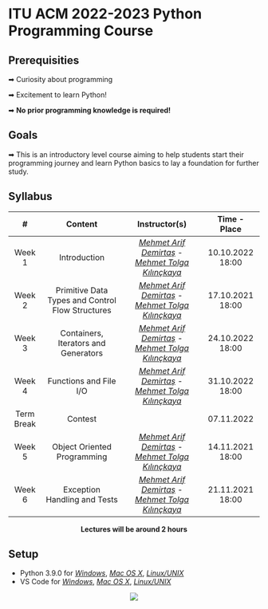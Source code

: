 # ITU ACM 2022-2023 Python Programming Course

## Prerequisities

➡ Curiosity about programming

➡ Excitement to learn Python!

➡ **No prior programming knowledge is required!**

## Goals

➡ This is an introductory level course aiming to help students start their programming journey and learn Python basics to lay a foundation for further study.
  
## Syllabus

|     #           |Content                          | Instructor(s)                        | Time - Place
| :----------------: | :-------------------------------: | :-----------------------------: | :-----------------------------: |
| Week 1 | Introduction | [*Mehmet Arif Demirtaş*](linkedin.com/in/marifdemirtas) - [*Mehmet Tolga Kılınçkaya*](https://www.linkedin.com/in/tolga-k%C4%B1l%C4%B1n%C3%A7kaya-42a49a1b1/)| 10.10.2022 18:00|
| Week 2 | Primitive Data Types and Control Flow Structures | [*Mehmet Arif Demirtaş*](linkedin.com/in/marifdemirtas) - [*Mehmet Tolga Kılınçkaya*](https://www.linkedin.com/in/tolga-k%C4%B1l%C4%B1n%C3%A7kaya-42a49a1b1/)| 17.10.2021 18:00|
| Week 3 | Containers, Iterators and Generators | [*Mehmet Arif Demirtaş*](linkedin.com/in/marifdemirtas) - [*Mehmet Tolga Kılınçkaya*](https://www.linkedin.com/in/tolga-k%C4%B1l%C4%B1n%C3%A7kaya-42a49a1b1/)|  24.10.2022 18:00|
| Week 4 | Functions and File I/O | [*Mehmet Arif Demirtaş*](linkedin.com/in/marifdemirtas) - [*Mehmet Tolga Kılınçkaya*](https://www.linkedin.com/in/tolga-k%C4%B1l%C4%B1n%C3%A7kaya-42a49a1b1/)|  31.10.2022 18:00|
| Term Break | Contest | |  07.11.2022 |
| Week 5 | Object Oriented Programming | [*Mehmet Arif Demirtaş*](linkedin.com/in/marifdemirtas) - [*Mehmet Tolga Kılınçkaya*](https://www.linkedin.com/in/tolga-k%C4%B1l%C4%B1n%C3%A7kaya-42a49a1b1/)|  14.11.2021 18:00|
| Week 6 | Exception Handling and Tests | [*Mehmet Arif Demirtaş*](linkedin.com/in/marifdemirtas) - [*Mehmet Tolga Kılınçkaya*](https://www.linkedin.com/in/tolga-k%C4%B1l%C4%B1n%C3%A7kaya-42a49a1b1/)|  21.11.2021 18:00|

<p align="center"><b>Lectures will be around 2 hours</b></p>


## Setup

- Python 3.9.0 for [*Windows*](https://www.python.org/ftp/python/3.9.0/python-3.9.0-amd64.exe), [*Mac OS X*](https://www.python.org/downloads/mac-osx/), [*Linux/UNIX*](https://www.python.org/downloads/source/)
- VS Code for [*Windows*](https://code.visualstudio.com/docs/?dv=win), [*Mac OS X*](https://code.visualstudio.com/docs/?dv=osx), [*Linux/UNIX*](https://code.visualstudio.com/docs/?dv=linux64_deb)


<p align="center">
  <a href="//ituacm.com" target="_blank">
    <img src="https://ituacm.com/wp-content/uploads/2017/08/itu-logo.png">
  </a>
</p>
